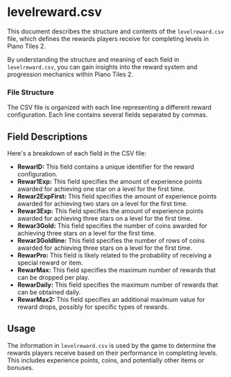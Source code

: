 # levelreward.csv

This document describes the structure and contents of the `levelreward.csv` file, which defines the rewards players receive for completing levels in Piano Tiles 2.

By understanding the structure and meaning of each field in `levelreward.csv`, you can gain insights into the reward system and progression mechanics within Piano Tiles 2.

### File Structure

The CSV file is organized with each line representing a different reward configuration. Each line contains several fields separated by commas.

## Field Descriptions

Here's a breakdown of each field in the CSV file:

-   **RewarID:** This field contains a unique identifier for the reward configuration.
-   **Rewar1Exp:** This field specifies the amount of experience points awarded for achieving one star on a level for the first time.
-   **Rewar2ExpFirst:** This field specifies the amount of experience points awarded for achieving two stars on a level for the first time.
-   **Rewar3Exp:** This field specifies the amount of experience points awarded for achieving three stars on a level for the first time.
-   **Rewar3Gold:** This field specifies the number of coins awarded for achieving three stars on a level for the first time.
-   **Rewar3Goldline:** This field specifies the number of rows of coins awarded for achieving three stars on a level for the first time.
-   **RewarPro:** This field is likely related to the probability of receiving a special reward or item.
-   **RewarMax:** This field specifies the maximum number of rewards that can be dropped per play.
-   **RewarDaily:** This field specifies the maximum number of rewards that can be obtained daily.
-   **RewarMax2:** This field specifies an additional maximum value for reward drops, possibly for specific types of rewards.

## Usage

The information in `levelreward.csv` is used by the game to determine the rewards players receive based on their performance in completing levels. This includes experience points, coins, and potentially other items or bonuses.
